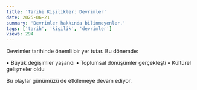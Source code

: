 ```yaml
---
title: 'Tarihi Kişilikler: Devrimler'
date: 2025-06-21
summary: 'Devrimler hakkında bilinmeyenler.'
tags: ['tarih', 'kişilik', 'devrimler']
views: 294
---
```


Devrimler tarihinde önemli bir yer tutar. Bu dönemde:

• Büyük değişimler yaşandı
• Toplumsal dönüşümler gerçekleşti
• Kültürel gelişmeler oldu

Bu olaylar günümüzü de etkilemeye devam ediyor.
